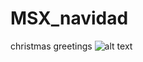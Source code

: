 # MSX_navidad
christmas greetings
![alt text](https://github.com/carlosmsx/MSX_navidad/MSX_navidad.png)
